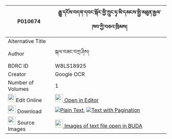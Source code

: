 |P010674|རྒྱུ་དངོས་བདག་དབང་སྐོར་གྱི་ཀྲུང་ཧྭ་མི་དམངས་སྤྱི་མཐུན་རྒྱལ་ཁབ་ཀྱི་བཅའ་ཁྲིམས། 
| --- | --- 
|Alternative Title |
|Author| སྐལ་བཟང་བཀྲ་ཤིས།
|BDRC ID | W8LS18925
|Creator | Google OCR
|Number of Volumes| 1
|<img width="25" src="https://img.icons8.com/color/25/000000/edit-property.png">Edit Online| [<img width="25" src="https://avatars.githubusercontent.com/u/45091458?s=200&v=4"> Open in Editor](http://editor.openpecha.org/P010674)
|<img width="25" src="https://img.icons8.com/fluent/48/000000/download-2.png"/>  Download | [![](https://img.icons8.com/color/20/000000/txt.png)Plain Text](https://github.com/Openpecha/P010674/releases/download/v1/gyungo_dakwang_kor_gyi_trung_h_plain_P010674.zip), [![](https://img.icons8.com/color/20/000000/txt.png)Text with Pagination](https://github.com/Openpecha/P010674/releases/download/v1/gyungo_dakwang_kor_gyi_trung_h_pages_P010674.zip)
|<img width="25" src="https://img.icons8.com/plasticine/100/000000/pictures-folder.png"/>  Source Images | [<img width="25" src="https://library.bdrc.io/icons/BUDA-small.svg"> Images of text file open in BUDA](https://library.bdrc.io/show/bdr:W8LS18925)